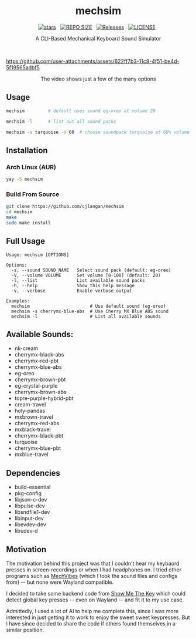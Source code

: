 <h1 align="center">mechsim</h1>

<div align="center">
<p>
<a href="https://github.com/cjlangan/mechsim/stargazers"><img src="https://img.shields.io/github/stars/cjlangan/mechsim?style=for-the-badge&logo=starship&color=C9CBFF&logoColor=C9CBFF&labelColor=302D41" alt="stars"><a>&nbsp;&nbsp;
<a href="https://github.com/cjlangan/mechsim/"><img src="https://img.shields.io/github/repo-size/cjlangan/mechsim?style=for-the-badge&logo=hyprland&logoColor=f9e2af&label=Size&labelColor=302D41&color=f9e2af" alt="REPO SIZE"></a>&nbsp;&nbsp;
<a href="https://github.com/cjlangan/mechsim/releases"><img src="https://img.shields.io/github/v/release/cjlangan/mechsim?style=for-the-badge&logo=github&logoColor=eba0ac&label=Release&labelColor=302D41&color=eba0ac" alt="Releases"></a>&nbsp;&nbsp;
<a href="https://github.com/cjlangan/mechsim/blob/main/LICENSE"><img src="https://img.shields.io/github/license/cjlangan/mechsim?style=for-the-badge&logo=&color=CBA6F7&logoColor=CBA6F7&labelColor=302D41" alt="LICENSE"></a>&nbsp;&nbsp;
</p>
</div>

<p align="center">A CLI-Based Mechanical Keyboard Sound Simulator</p>

<br>

https://github.com/user-attachments/assets/622ff7b3-11c9-4f51-be4d-5f19565adbf5

<div align="center">
<p align="center">The video shows just a few of the many options</p>
</div>

## Usage

```bash
mechsim         # default uses sound eg-oreo at volume 20

mechsim -l      # list out all sound packs

mechsim -s turquoise -V 60  # choose soundpack turquoise at 60% volume
```

## Installation

### Arch Linux (AUR)

```bash
yay -S mechsim
```

### Build From Source

```bash
git clone https://github.com/cjlangan/mechsim
cd mechsim
make
sudo make install
```

## Full Usage

    Usage: mechsim [OPTIONS]

    Options:
      -s, --sound SOUND_NAME   Select sound pack (default: eg-oreo)
      -V, --volume VOLUME      Set volume [0-100] (default: 20)
      -l, --list               List available sound packs
      -h, --help               Show this help message
      -v, --verbose            Enable verbose output

    Examples:
      mechsim                       # Use default sound (eg-oreo)
      mechsim -s cherrymx-blue-abs  # Use Cherry MX Blue ABS sound
      mechsim -l                    # List all available sounds


## Available Sounds:

- nk-cream
- cherrymx-black-abs
- cherrymx-red-pbt
- cherrymx-blue-abs
- eg-oreo
- cherrymx-brown-pbt
- eg-crystal-purple
- cherrymx-brown-abs
- topre-purple-hybrid-pbt
- cream-travel
- holy-pandas
- mxbrown-travel
- cherrymx-red-abs
- mxblack-travel
- cherrymx-black-pbt
- turquoise
- cherrymx-blue-pbt
- mxblue-travel


## Dependencies

- build-essential
- pkg-config
- libjson-c-dev
- libpulse-dev
- libsndfile1-dev
- libinput-dev
- libevdev-dev
- libudev-d


## Motivation 

The motivation behind this project was that I couldn't hear my keybaord presses
in screen-recordings or when I had headphones on. I tried other programs such
as [MechVibes](https://github.com/hainguyents13/mechvibes) (which I took the
sound files and configs from) -- but none were Wayland compatible.

I decided to take some backend code from [Show Me The
Key](https://github.com/AlynxZhou/showmethekey) which could detect global key
presses -- even on Wayland -- and fit it to my use case.

Admittedly, I used a lot of AI to help me complete this, since I was more
interested in just getting it to work to enjoy the sweet sweet keypresses. But
I have since decided to share the code if others found themselves in a similar
position.
